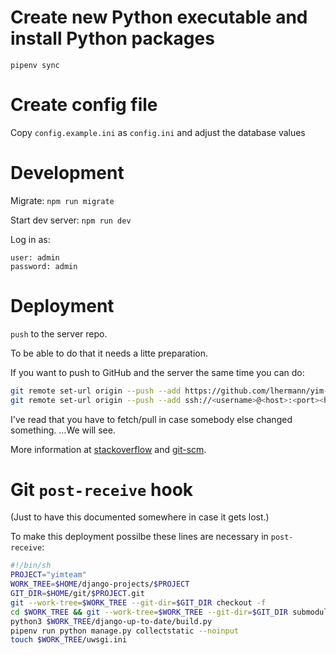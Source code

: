 # Create new Python executable and install Python packages

`pipenv sync`

# Create config file

Copy `config.example.ini` as `config.ini` and adjust the database values

# Development

Migrate: `npm run migrate`

Start dev server: `npm run dev`

Log in as:

    user: admin
    password: admin

# Deployment

`push` to the server repo.

To be able to do that it needs a litte preparation.

If you want to push to GitHub and the server the same time you can do:

```bash
git remote set-url origin --push --add https://github.com/lhermann/yim-team.git
git remote set-url origin --push --add ssh://<username>@<host>:<port><home_dir>/git/yimteam.git (I can send you the concrete address if you like)
```

I've read that you have to fetch/pull in case somebody else changed something. …We will see.

More information at [stackoverflow](https://stackoverflow.com/questions/849308/pull-push-from-multiple-remote-locations) and [git-scm](https://git-scm.com/book/en/v2/Git-Basics-Working-with-Remotes).

# Git `post-receive` hook

(Just to have this documented somewhere in case it gets lost.)

To make this deployment possilbe these lines are necessary in `post-receive`:

```bash
#!/bin/sh
PROJECT="yimteam"
WORK_TREE=$HOME/django-projects/$PROJECT
GIT_DIR=$HOME/git/$PROJECT.git
git --work-tree=$WORK_TREE --git-dir=$GIT_DIR checkout -f
cd $WORK_TREE && git --work-tree=$WORK_TREE --git-dir=$GIT_DIR submodule update --init
python3 $WORK_TREE/django-up-to-date/build.py
pipenv run python manage.py collectstatic --noinput
touch $WORK_TREE/uwsgi.ini
```
